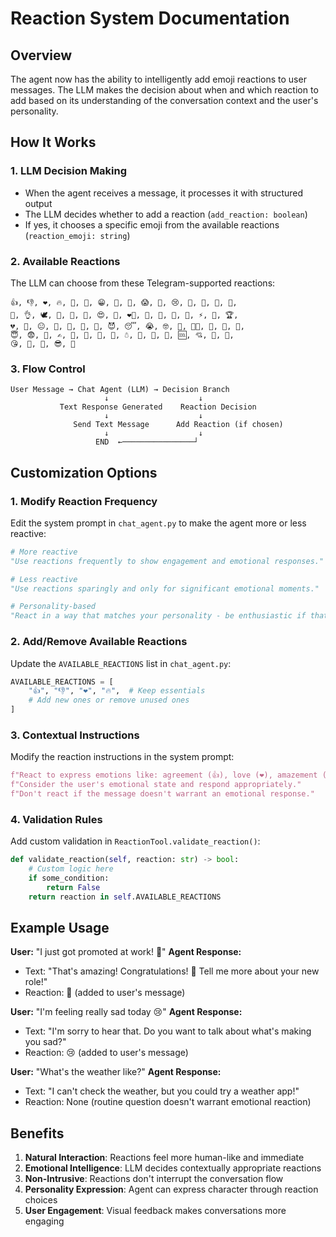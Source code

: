 # Reaction System Documentation

## Overview

The agent now has the ability to intelligently add emoji reactions to user messages. The LLM makes the decision about when and which reaction to add based on its understanding of the conversation context and the user's personality.

## How It Works

### 1. **LLM Decision Making**
- When the agent receives a message, it processes it with structured output
- The LLM decides whether to add a reaction (`add_reaction: boolean`)
- If yes, it chooses a specific emoji from the available reactions (`reaction_emoji: string`)

### 2. **Available Reactions**
The LLM can choose from these Telegram-supported reactions:
```
👍, 👎, ❤️, 🔥, 🥰, 👏, 😁, 🤔, 🤯, 😱, 🤬, 😢, 🎉, 🤩, 🤮, 💩,
🙏, 👌, 🕊, 🤡, 🥱, 🥴, 😍, 🐳, ❤️‍🔥, 🌚, 🌭, 💯, 🤣, ⚡️, 🍌, 🏆,
💔, 🤨, 😐, 🍓, 🍾, 💋, 🖕, 😈, 😴, 😭, 🤓, 👻, 👨‍💻, 👀, 🎃, 🙈,
😇, 😨, 🤝, ✍️, 🤗, 🫡, 🎅, 🎄, ☃️, 💅, 🤪, 🗿, 🆒, 💘, 🙉, 🦄,
😘, 💊, 🙊, 😎, 🤏
```

### 3. **Flow Control**
```
User Message → Chat Agent (LLM) → Decision Branch
                     ↓                    ↓
           Text Response Generated    Reaction Decision
                     ↓                    ↓
              Send Text Message      Add Reaction (if chosen)
                     ↓                    ↓
                   END  ←────────────────┘
```

## Customization Options

### 1. **Modify Reaction Frequency**
Edit the system prompt in `chat_agent.py` to make the agent more or less reactive:

```python
# More reactive
"Use reactions frequently to show engagement and emotional responses."

# Less reactive  
"Use reactions sparingly and only for significant emotional moments."

# Personality-based
"React in a way that matches your personality - be enthusiastic if that's your character."
```

### 2. **Add/Remove Available Reactions**
Update the `AVAILABLE_REACTIONS` list in `chat_agent.py`:

```python
AVAILABLE_REACTIONS = [
    "👍", "👎", "❤️", "🔥",  # Keep essentials
    # Add new ones or remove unused ones
]
```

### 3. **Contextual Instructions**
Modify the reaction instructions in the system prompt:

```python
f"React to express emotions like: agreement (👍), love (❤️), amazement (🤯), etc."
f"Consider the user's emotional state and respond appropriately."
f"Don't react if the message doesn't warrant an emotional response."
```

### 4. **Validation Rules**
Add custom validation in `ReactionTool.validate_reaction()`:

```python
def validate_reaction(self, reaction: str) -> bool:
    # Custom logic here
    if some_condition:
        return False
    return reaction in self.AVAILABLE_REACTIONS
```

## Example Usage

**User:** "I just got promoted at work! 🎉"
**Agent Response:** 
- Text: "That's amazing! Congratulations! 🎉 Tell me more about your new role!"
- Reaction: 🎉 (added to user's message)

**User:** "I'm feeling really sad today 😢"
**Agent Response:**
- Text: "I'm sorry to hear that. Do you want to talk about what's making you sad?"
- Reaction: 😢 (added to user's message)

**User:** "What's the weather like?"
**Agent Response:**
- Text: "I can't check the weather, but you could try a weather app!"
- Reaction: None (routine question doesn't warrant emotional reaction)

## Benefits

1. **Natural Interaction**: Reactions feel more human-like and immediate
2. **Emotional Intelligence**: LLM decides contextually appropriate reactions
3. **Non-Intrusive**: Reactions don't interrupt the conversation flow
4. **Personality Expression**: Agent can express character through reaction choices
5. **User Engagement**: Visual feedback makes conversations more engaging 